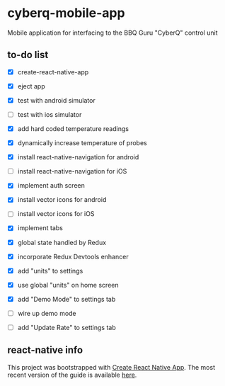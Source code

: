 # cyberq-mobile-app #
Mobile application for interfacing to the BBQ Guru "CyberQ" control unit

## to-do list ##
- [x] create-react-native-app
- [x] eject app
- [x] test with android simulator
- [ ] test with ios simulator
- [x] add hard coded temperature readings
- [x] dynamically increase temperature of probes
- [x] install react-native-navigation for android
- [ ] install react-native-navigation for iOS 
- [x] implement auth screen
- [x] install vector icons for android
- [ ] install vector icons for iOS
- [x] implement tabs
- [x] global state handled by Redux
- [x] incorporate Redux Devtools enhancer
- [x] add "units" to settings
- [x] use global "units" on home screen
- [x] add "Demo Mode" to settings tab
- [ ] wire up demo mode
- [ ] add "Update Rate" to settings tab


## react-native info ##

This project was bootstrapped with [Create React Native App](https://github.com/react-community/create-react-native-app). The most recent version of the guide is available [here](https://github.com/react-community/create-react-native-app/blob/master/react-native-scripts/template/README.md).

